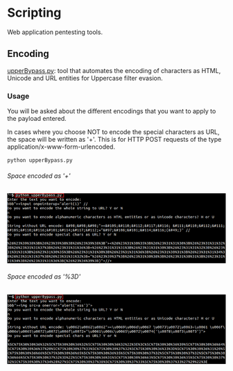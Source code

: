 # Scripting

Web application pentesting tools.

## Encoding

[upperBypass.py](../main/upperBypass.py): tool that automates the encoding of characters as HTML, Unicode and URL entities for Uppercase filter evasion.

### Usage

You will be asked about the different encodings that you want to apply to the payload entered. 

In cases where you choose NOT to encode the special characters as URL, the space will be written as '+'. This is for HTTP POST requests of the type application/x-www-form-urlencoded.

```
python upperBypass.py
```

###### Space encoded as '+'

![alt text](https://github.com/daparicio8383/Scripting/blob/main/Images/upperBypass1.png "space encoded as '+'")


###### Space encoded as '%3D'

![alt text](https://github.com/daparicio8383/Scripting/blob/main/Images/upperBypass2.png "space encoded as '%3D'")
